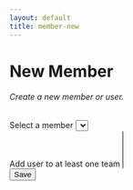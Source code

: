 ```yaml
---
layout: default
title: member-new
---
```

<head>
<!-- Required for multi-select drop down -->
<link rel="stylesheet" href="https://cdn.jsdelivr.net/npm/bootstrap-select@1.13.14/dist/css/bootstrap-select.min.css">

<!-- <a href="/sb-admin-jekyll/docs/services/events/" role="button" class="btn btn-success btn-large">< Back to Events</a> -->

</head>

<h1>New Member</h1>

<div>
    <form id="makeNewMember">
        <div class="card shadow mb-4">
            <div class="card-header py-3">
                <h6 class="m-0 font-weight-bold text-primary">Create a new member or user.</h6>
            </div>
            <div class="card-body">
                <!-- <div class="form-group">
                    <label for="alias">Select an alias / username</label>
                    <input class="form-control" type="text" id="alias" name="alias" required
                    minlength="3" maxlength="50" size="40">
                </div> -->
            <!--
                <div class="form-group">
                    <label for="first_name">Enter real first name only</label>
                    <input class="form-control" type="text" id="first_name" name="first_name" required
                    minlength="4" maxlength="50" size="40">
                </div>
                  <div class="form-group">
                    <label for="email">Enter working email</label>
                    <input class="form-control" type="email" id="email" name="email" required
                    minlength="4" maxlength="120" size="40">
                </div> -->
                <div class="form-group">   
                    <label for="author">Select a member</label>            
                    <select name="author[]" id="author" class="selectpicker w-100">
                    </select>
                 </div>
                 <div class="form-group">   
                    <label for="team">Add user to at least one team</label>            
                    <select name="team[]" id="team" class="selectpicker w-100" multiple>
                    </select>
                 </div>
            </div>
            <div>
                <button class="btn btn-primary btn-block" type="submit" id="submitForm">Save</button>
            </div>
        </div>
    </form>
</div>

<script>
    //As now using Google firstore for auth, this simply links Airtable user to a team in airtable.

    $('form').on('submit', function (event) {
        event.preventDefault()
        memberNew();
    });

    async function memberNew(){
        // var firstName = $('#first_name').val(); //document.getElementById("first_name").value;
        // var email = $('#email').val();
        let userId = $('#author').val();
        let team  = $('#team').val();

        console.log("ALIAS /USER ID: ", userId);
        console.log("TEAM: ", team);

        //console.log("ID OF USER AND TEAM: ", alias_id);
        //const items = await memberNewData(alias, firstName, email, team);
        
        let data = {
            // first_name: firstName, 
            // email: email,
            userId: userId,
            Team: team
        }

        //let data = "Hi there";
        console.log("DATA OUT: ", data);

        axios.post('https://myeventus.netlify.app/.netlify/functions/airtable-add-members', data)
        .then(res => {
            let data = res.data;
            console.log("RESPONSE FROM LAMBDA: ", data);
        })
        .catch(err => {
            console.log("err", err);
        })


        //Clear fields in form.
        // $('#first_name').val("");
        // $('#email').val("");
        $('#alias').val("");
        $('#team').val("");
        //$(".selectpicker").selectpicker("refresh");
     }

    async function getMembersList(){
        let ddAuthor = $('#author');
        ddAuthor.empty();
        ddAuthor.prop('selectedIndex', 0);

        //const data = await membersList();
        //async function getMembersViaFunctions(){
            axios.get('https://myeventus.netlify.app/.netlify/functions/airtable-list-members')
            .then(res => {
                let data = res.data;
                console.log("MEMBERS: ", data);
                data.map(function(data2){
                    let id = data2.id;
                    let title = data2.fields.Alias
                    ddAuthor.append($('<option></option>').attr('value', id).text(title));
                    $(".selectpicker").selectpicker("refresh");
                });
            })
            .catch(err => {
                console.log("err", err);
            })
        //};

        // data.map(function(data2){
        //     let id = data2.id;
        //     let title = data2.fields.Alias
        //     ddAuthor.append($('<option></option>').attr('value', id).text(title));
        //     $(".selectpicker").selectpicker("refresh");
        // });
    }


    async function getTeamsList(){
        let ddTeam = $('#team');
        ddTeam.empty();
        ddTeam.prop('selectedIndex', 0);

        //const data = await teamsList();

        //async function getTeamsViaFunctions(){
            axios.get('https://myeventus.netlify.app/.netlify/functions/airtable-list-teams')
            .then(res => {
                let data = res.data;
                console.log("TEAMS: ", data);
                data.map(function(data2){
                    let id = data2.id;
                    let title = data2.fields.Title
                    ddTeam.append($('<option></option>').attr('value', id).text(title));
                    $(".selectpicker").selectpicker("refresh");
                });
            })
            .catch(err => {
                console.log("err", err);
            })
        //};

        // data.map(function(data2){
        //     let id = data2.id;
        //     let title = data2.fields.Title
        //     ddTeam.append($('<option></option>').attr('value', id).text(title));
        //     $(".selectpicker").selectpicker("refresh");
        // });
    }


$(document).ready(function() {
    getMembersList();
    getTeamsList();

        // function getTeam(){
        //     $.ajax({
        //         url: 'https://api.airtable.com/v0/appNBMp3C4tRCcJFy/Team',
        //         headers: restHeader,
        //         })
        //         .then(function(fromAPI){ 
        //             let data = fromAPI.records;
        //             console.log("Teams: ", data);
        //             data.map(function(data2){
        //                 let id = data2.id;
        //                 let title = data2.fields.Title
        //             ddTeam.append($('<option></option>').attr('value', id).text(title));
        //             $(".selectpicker").selectpicker("refresh");
        //         }); // let data = {
        //     // first_name: firstName, 
        //     // email: email,
        //     alias: alias,
        //     team: team
        // }
});
</script>

<!-- Required for multi-select drop down -->
<script src="https://cdn.jsdelivr.net/npm/bootstrap-select@1.13.14/dist/js/bootstrap-select.min.js"></script>
